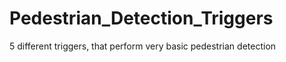 # Pedestrian_Detection_Triggers
5 different triggers, that perform very basic pedestrian detection 
